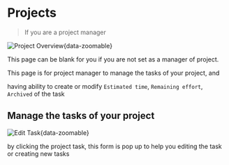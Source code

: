 # Projects

>If you are a project manager

![Project Overview](/projects/overview.png){data-zoomable}

This page can be blank for you if you are not set as a manager of project.

This page is for project manager to manage the tasks of your project, and 

having ability to create or modify `Estimated time`, `Remaining effort`, `Archived` of the task


## Manage the tasks of your project
![Edit Task](/projects/edit_task.png){data-zoomable}

by clicking the project task, this form is pop up to help you editing the task or creating new tasks